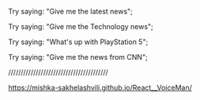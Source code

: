 <p>Try saying: "Give me the latest news"; </p>
<p>Try saying: "Give me the Technology news";  </p>
<p>Try saying: "What's up with PlayStation 5";  </p>
<p>Try saying: "Give me the news from CNN";  </p>

////////////////////////////////////////

https://mishka-sakhelashvili.github.io/React__VoiceMan/
